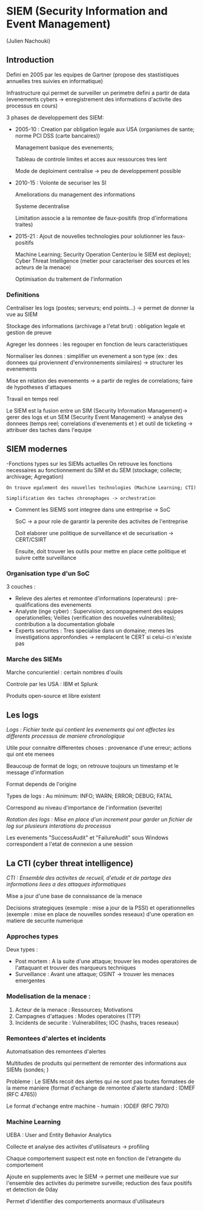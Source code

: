 # SIEM (Security Information and Event Management)
(Julien Nachouki)
## Introduction

Defini en 2005 par les equipes de Gartner (propose des stastistiques annuelles tres suivies en informatique)

Infrastructure qui permet de surveiller un perimetre defini a partir de data (evenements cybers -> enregistrement des informations d'activite des processus en cours)

3 phases de developpement des SIEM:
- 2005-10 :
  Creation par obligation legale aux USA (organismes de sante; norme PCI DSS (carte bancaires))
  
  Management basique des evenements; 

  Tableau de controle limites et acces aux ressources tres lent 

  Mode de deploiment centralise -> peu de developpement possible 
- 2010-15 : 
  Volonte de securiser les SI 

  Ameliorations du management des informations

  Systeme decentralise

  Limitation associe a la remontee de faux-positifs (trop d'informations traites)
- 2015-21 : 
  Ajout de nouvelles technologies pour solutionner les faux-positifs 

  Machine Learning; Security Operation Center(ou le SIEM est deploye); Cyber Threat Intelligence (metier pour caracteriser des sources et les acteurs de la menace)

  Optimisation du traitement de l'information


### Definitions
  Centraliser les logs (postes; serveurs; end points...) -> permet de donner la vue au SIEM 

  Stockage des informations (archivage a l'etat brut) : obligation legale et gestion de preuve

  Agreger les donnees : les regouper en fonction de leurs caracteristiques 

  Normaliser les donnes : simplifier un evenement a son type (ex : des donnees qui proviennent d'environnements similaires) -> structurer les evenements 

  Mise en relation des evenements -> a partir de regles de correlations; faire de hypotheses d'attaques 

  Travail en temps reel

  Le SIEM est la fusion entre un SIM (Security Information Management)-> gerer des logs et un SEM (Security Event Management) -> analyse des donnees (temps reel; correlations d'evenements et ) et outil de ticketing -> attribuer des taches dans l'equipe 

## SIEM modernes
  -Fonctions types sur les SIEMs actuelles 
    On retrouve les fonctions necessaires au fonctionnement du SIM et du SEM (stockage; collecte; archivage; Agregation)

    On trouve egalement des nouvelles technologies (Machine Learning; CTI)

    Simplification des taches chronophages -> orchestration

  - Comment les SIEMS sont integree dans une entreprise -> SoC

    SoC -> a pour role de garantir la perenite des activites de l'entreprise 

    Doit elaborer une politique de surveillance et de securisation -> CERT/CSIRT 

    Ensuite, doit trouver les outils pour mettre en place cette politique et suivre cette surveillance 

### Organisation type d'un SoC 
 3 couches :
 - Releve des alertes et remontee d'informations (operateurs) : pre-qualifications des evenements 
 - Analyste (inge cyber) : Supervision; accompagnement des equipes operationelles; Veilles (verification des nouvelles vulnerabilites); contribution a la documentation globale
 - Experts securites : Tres specialise dans un domaine; menes les investigations appronfondies -> remplacent le CERT si celui-ci n'existe pas 

### Marche des SIEMs 
Marche concurientiel : certain nombres d'ouils 

Controle par les USA : IBM et Splunk

Produits open-source et libre existent

## Les logs
*Logs : Fichier texte qui contient les evenements qui ont affectes les differents processus de maniere chronologique*

Utile pour connaitre differentes choses : provenance d'une erreur; actions qui ont ete menees 

Beaucoup de format de logs; on retrouve toujours un timestamp et le message d'information 

Format depends de l'origine

Types de logs : Au minimum: INFO; WARN; ERROR; DEBUG; FATAL

Correspond au niveau d'importance de l'information (severite)

*Rotation des logs : Mise en place d'un increment pour garder un fichier de log sur plusieurs interations du processus*

Les evenements "SuccessAudit" et "FailureAudit" sous Windows correspondent a l'etat de connexion a une session

## La CTI (cyber threat intelligence)
*CTI : Ensemble des activites de recueil, d'etude et de partage des informations liees a des attaques informatiques*

Mise a jour d'une base de connaissance de la menace

Decisions strategiques (exemple : mise a jour de la PSSI) et operationnelles (exemple : mise en place de nouvelles sondes reseaux) d'une operation en matiere de securite numerique

### Approches types
Deux types :
- Post mortem : A la suite d'une attaque; trouver les modes operatoires de l'attaquant et trouver des marqueurs techniques
- Surveillance : Avant une attaque; OSINT -> trouver les menaces emergentes 

### Modelisation de la menace :
1. Acteur de la menace : Ressources; Motivations
2. Campagnes d'attaques : Modes operatoires (TTP)
3. Incidents de securite : Vulnerabilites; IOC (hashs, traces reseaux)

### Remontees d'alertes et incidents
Automatisation des remontees d'alertes 

Multitudes de produits qui permettent de remonter des informations aux SIEMs (sondes; )

Probleme : Le SIEMs recoit des alertes qui ne sont pas toutes formatees de la meme maniere (format d'echange de remontee d'alerte standard : IDMEF (RFC 4765))

Le format d'echange entre machine - humain : IODEF (RFC 7970)

### Machine Learning 

UEBA : User and Entity Behavior Analytics

Collecte et analyse des activites d'utilisateurs -> profiling 

Chaque comportement suspect est note en fonction de l'etrangete du comportement 

Ajoute en supplements avec le SIEM -> permet une meilleure vue sur l'ensemble des activites du perimetre surveille; reduction des faux positifs et detection de 0day 

Permet d'identifier des comportements anormaux d'utilisateurs 



